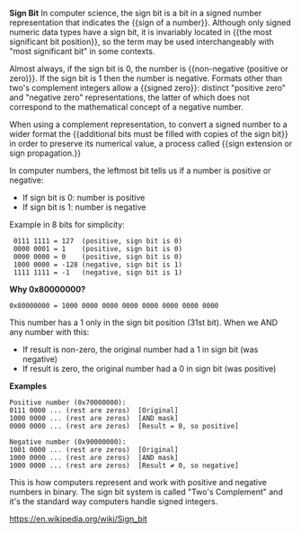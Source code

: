 
**Sign Bit**
In computer science, the sign bit is a bit in a signed number representation that indicates the {{sign of a number}}. Although only signed numeric data types have a sign bit, it is invariably located in {{the most significant bit position}}, so the term may be used interchangeably with "most significant bit" in some contexts.

Almost always, if the sign bit is 0, the number is {{non-negative (positive or zero)}}. If the sign bit is 1 then the number is negative. Formats other than two's complement integers allow a {{signed zero}}: distinct "positive zero" and "negative zero" representations, the latter of which does not correspond to the mathematical concept of a negative number.

When using a complement representation, to convert a signed number to a wider format the {{additional bits must be filled with copies of the sign bit}} in order to preserve its numerical value, a process called {{sign extension or sign propagation.}}


In computer numbers, the leftmost bit tells us if a number is positive or negative:
- If sign bit is 0: number is positive
- If sign bit is 1: number is negative

Example in 8 bits for simplicity:
```
 0111 1111 = 127  (positive, sign bit is 0)
 0000 0001 = 1    (positive, sign bit is 0)
 0000 0000 = 0    (positive, sign bit is 0)
 1000 0000 = -128 (negative, sign bit is 1)
 1111 1111 = -1   (negative, sign bit is 1)
```

**Why 0x80000000?**
```
0x80000000 = 1000 0000 0000 0000 0000 0000 0000 0000
```
This number has a 1 only in the sign bit position (31st bit). When we AND any number with this:
- If result is non-zero, the original number had a 1 in sign bit (was negative)
- If result is zero, the original number had a 0 in sign bit (was positive)

**Examples**
```
Positive number (0x70000000):
0111 0000 ... (rest are zeros)  [Original]
1000 0000 ... (rest are zeros)  [AND mask]
0000 0000 ... (rest are zeros)  [Result = 0, so positive]

Negative number (0x90000000):
1001 0000 ... (rest are zeros)  [Original]
1000 0000 ... (rest are zeros)  [AND mask]
1000 0000 ... (rest are zeros)  [Result ≠ 0, so negative]
```

This is how computers represent and work with positive and negative numbers in binary. The sign bit system is called "Two's Complement" and it's the standard way computers handle signed integers.


https://en.wikipedia.org/wiki/Sign_bit